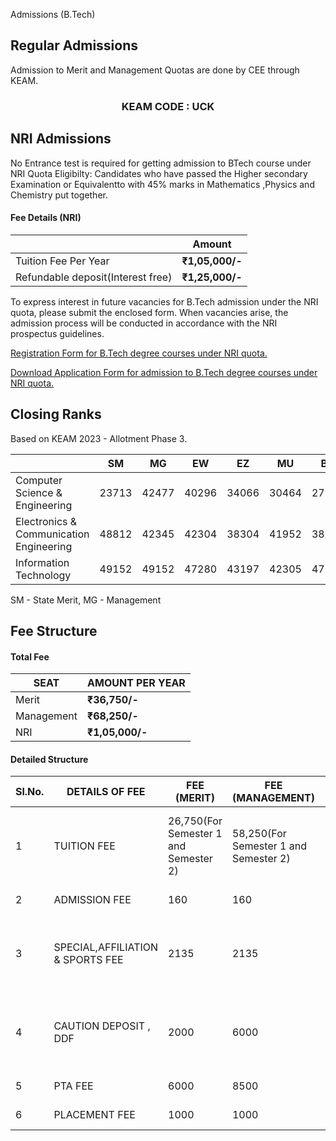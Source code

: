 Admissions (B.Tech)

## Regular Admissions
Admission to Merit and Management Quotas are done by CEE through KEAM.
<center><h3>KEAM CODE : UCK</h3></center>

## NRI Admissions

No Entrance test is required for getting admission to BTech course under NRI Quota Eligibilty: Candidates who have passed the Higher secondary Examination or Equivalentto with 45% marks in Mathematics ,Physics and Chemistry put together.

#### Fee Details (NRI)
||Amount|
| -- | --|
| Tuition Fee Per Year |**₹1,05,000/-**
| Refundable deposit(Interest free) | **₹1,25,000/-**

To express interest in future vacancies for B.Tech admission under the NRI quota, please submit the enclosed form. When vacancies arise, the admission process will be conducted in accordance with the NRI prospectus guidelines.

[Registration Form for B.Tech degree courses under NRI quota.](https://docs.google.com/forms/d/e/1FAIpQLSdrUTSeeNzymiQ2yyiUoYLxSdUUl_SLgU3H7dTWwbPRant1WQ/viewform)

[Download Application Form for admission to B.Tech degree courses under NRI quota.](/docs/nriapplication.pdf)

## Closing Ranks
Based on KEAM 2023 - Allotment Phase 3.

| | SM | MG | EW | EZ | MU | BH | LA | DV | VK | BX | KU | KN | SC | ST | 
|--|--|--|--|--|--|--|--|--|--|--|--|--|--|--|
Computer Science & Engineering | 23713 | 42477 | 40296 | 34066 | 30464 | 27872 | 36813 | - | 35283 | 28512 | - | 45032 | 47959 | 45421
|Electronics & Communication Engineering | 48812 | 42345 | 42304 | 38304 | 41952 | 38131 | 39601 | - | 40310 | 28084 | - | - | 47703 | - | - |
| Information Technology | 49152 | 49152 | 47280 | 43197 | 42305 | 47175| 47175 | - | 44728 | - | - | - | 49072 | - |

SM - State Merit, MG - Management 

## Fee Structure

#### Total Fee
| SEAT | AMOUNT PER YEAR |
| --- | --- |
| Merit | **₹36,750/-** |
| Management | **₹68,250/-** |
| NRI | **₹1,05,000/-** |

#### Detailed Structure

|  **Sl.No.** |  **DETAILS OF FEE** |  **FEE (MERIT)** |  **FEE (MANAGEMENT)** |  **METHOD OF REMITTANCE** |
| --- | --- | --- | --- | --- |
|  1 |  TUITION FEE |  26,750(For Semester 1 and Semester 2) |  58,250(For Semester 1 and Semester 2) |  Demand Draft In Favour Of Finance Officer, University Of Kerala |
|  2 |  ADMISSION FEE |  160 |  160 |  By Cash At College |
|  3 |  SPECIAL,AFFILIATION & SPORTS FEE |  2135 |  2135 |  Demand Draft In Favour Of Finance Officer, University Of Kerala |
|  4 |  CAUTION DEPOSIT , DDF |  2000 |  6000 |  Demand Draft In Favour Of Finance Officer, University Of Kerala |
|  5 |  PTA FEE |  6000 |  8500 |  By Cash At College |
|  6 |  PLACEMENT FEE |  1000 |  1000 |  By Cash At College |
